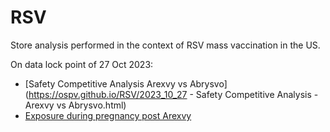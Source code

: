 # RSV
Store analysis performed in the context of RSV mass vaccination in the US. 

On data lock point of 27 Oct 2023:  
* [Safety Competitive Analysis Arexvy vs Abrysvo](https://ospv.github.io/RSV/2023_10_27 - Safety Competitive Analysis - Arexvy vs Abrysvo.html)
* [Exposure during pregnancy post Arexvy](https://ospv.github.io/RSV/2023_10_27_SignalEval_Pregnancy_exposure.html)
